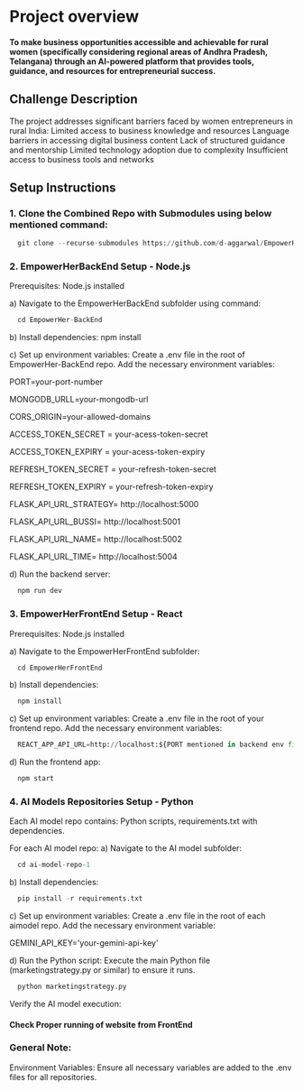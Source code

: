 # Project overview 

#### To make business opportunities accessible and achievable for rural women (specifically considering regional areas of Andhra Pradesh, Telangana) through an AI-powered platform that provides tools, guidance, and resources for entrepreneurial success.


## Challenge Description 

 The project addresses significant barriers faced by women entrepreneurs in rural India:
 Limited access to business knowledge and resources
 Language barriers in accessing digital business content
 Lack of structured guidance and mentorship
 Limited technology adoption due to complexity
 Insufficient access to business tools and networks


## Setup Instructions


### 1.  Clone the Combined Repo with Submodules using below mentioned command: 
```python
  git clone --recurse-submodules https://github.com/d-aggarwal/EmpowerHer-Combined.git

```


### 2. EmpowerHerBackEnd Setup - Node.js
  Prerequisites:  Node.js installed


a)  Navigate to the EmpowerHerBackEnd subfolder using command:
```python
  cd EmpowerHer-BackEnd
```


b)  Install dependencies: npm install



c)  Set up environment variables:
  Create a .env file in the root of EmpowerHer-BackEnd repo.
  Add the necessary environment variables:

PORT=your-port-number 

MONGODB_URLL=your-mongodb-url 

CORS_ORIGIN=your-allowed-domains 

ACCESS_TOKEN_SECRET = your-acess-token-secret

ACCESS_TOKEN_EXPIRY = your-acess-token-expiry

REFRESH_TOKEN_SECRET = your-refresh-token-secret

REFRESH_TOKEN_EXPIRY = your-refresh-token-expiry

FLASK_API_URL_STRATEGY= http://localhost:5000

FLASK_API_URL_BUSSI= http://localhost:5001

FLASK_API_URL_NAME= http://localhost:5002

FLASK_API_URL_TIME= http://localhost:5004




d)  Run the backend server:

```python
  npm run dev
```



### 3.  EmpowerHerFrontEnd Setup - React
  Prerequisites:
  Node.js installed



a)  Navigate to the EmpowerHerFrontEnd subfolder:

```python
  cd EmpowerHerFrontEnd
```


b)  Install dependencies:

```python
  npm install
```


c)  Set up environment variables:
  Create a .env file in the root of your frontend repo.
  Add the necessary environment variables:

```python
  REACT_APP_API_URL=http://localhost:${PORT mentioned in backend env file}
```


d)  Run the frontend app:
```python
  npm start
```



### 4.  AI Models Repositories Setup - Python

  Each AI model repo contains:
  Python scripts, 
  requirements.txt with dependencies.


  For each AI model repo:
a)  Navigate to the AI model subfolder:

```python
  cd ai-model-repo-1
```


b)  Install dependencies:

```python
  pip install -r requirements.txt
```


c)  Set up environment variables:
  Create a .env file in the root of each aimodel repo.
  Add the necessary environment variable:

  GEMINI_API_KEY='your-gemini-api-key'



d)  Run the Python script:
  Execute the main Python file (marketingstrategy.py or similar) to ensure it runs.

```python
  python marketingstrategy.py
```

  Verify the AI model execution:


####  Check Proper running of website from FrontEnd

###  General Note:
  Environment Variables: Ensure all necessary variables are added to the .env files for all repositories.
